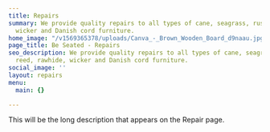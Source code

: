 ```yaml
---
title: Repairs
summary: We provide quality repairs to all types of cane, seagrass, rush, reed, rawhide,
  wicker and Danish cord furniture.
home_image: "/v1569365378/uploads/Canva_-_Brown_Wooden_Board_d9naau.jpg"
page_title: Be Seated - Repairs
seo_description: We provide quality repairs to all types of cane, seagrass, rush,
  reed, rawhide, wicker and Danish cord furniture.
social_image: ''
layout: repairs
menu:
  main: {}

---
```

This will be the long description that appears on the Repair page.
